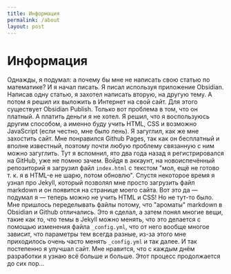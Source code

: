 ```yaml
---
title: Информация
permalink: /about
layout: post
---
```

# Информация
Однажды, я подумал: а почему бы мне не написать свою статью по математике? И я начал писать. Я писал используя приложение Obsidian. Написав одну статью, я захотел написать вторую, на другую тему. А потом я решил их выложить в Интернет на свой сайт. Для этого существует Obsidian Publish. Только вот проблема в том, что он платный. А платить деньги я не хотел. Я решил, что я воспользуюсь другим способом, а именно буду учить HTML, CSS и возможно JavaScript (если честно, мне было лень). Я загуглил, как же мне захостить сайт. Мне понравился Github Pages, так как он бесплатный и вполне известный, поэтому почти любую проблему связанную с ним можно загуглить. Тут я вспомнил, ято два года назад я регистрировался на GitHub, уже не помню зачем. Войдя в аккаунт, на новоиспечённый репозиторий я загрузил файл `index.html` с текстом "мол, ещё не готово т. к. я в HTML-е не шарю, потом обновлю". Спустя некоторое время я узнал про Jekyll, который позволял мне просто загрузить файл markdown и он появится на странице моего сайта. Вот это да — подумал я — теперь можно не учить HTML и CSS! Но не тут-то было. Мне пришлось переделывать файлы потому, что "ароматы" markdown в Obsidian и Github отличались. Это я сделал, а затем понял многие вещи, такие как то, что темы в Jekyll можно менять, что это делается с помощью изменения файла `_config.yml`, что от него вообще многое зависит, что параметры тем всегда разные, из-за этого мне приходилось очень часто менять `_config.yml` и так далее. И так постепенно я улучшал сайт. Мне нравится, что с каждым днём разработки я узнаю всё больше и больше. Этот процесс продолжается до сих пор...
